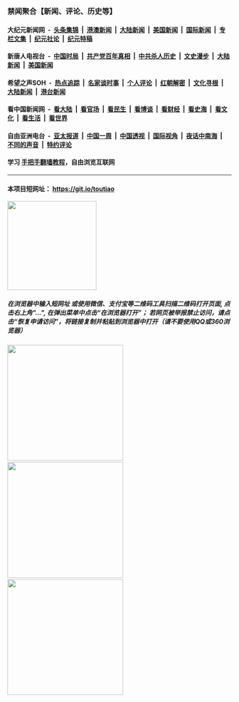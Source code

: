 ### 禁闻聚合【新闻、评论、历史等】

#### 大纪元新闻网 &nbsp;-&nbsp; [头条集锦](indexes/E头条集锦.md?t=02162202) &nbsp;|&nbsp; [港澳新闻](indexes/E港澳新闻.md?t=02162202)  &nbsp;|&nbsp; [大陆新闻](indexes/E大陆新闻.md?t=02162202) &nbsp;|&nbsp; [美国新闻](indexes/E美国新闻.md?t=02162202) &nbsp;|&nbsp; [国际新闻](indexes/E国际新闻.md?t=02162202) &nbsp;|&nbsp; [专栏文集](indexes/E专栏文集.md?t=02162202) &nbsp;|&nbsp; [纪元社论](indexes/E纪元社论.md?t=02162202) &nbsp;|&nbsp; [纪元特稿](indexes/E纪元特稿.md?t=02162202) 

#### 新唐人电视台 &nbsp;-&nbsp; [中国时局](indexes/N中国时局.md?t=02162202) &nbsp;|&nbsp; [共产党百年真相](indexes/N共产党百年真相.md?t=02162202) &nbsp;|&nbsp; [中共杀人历史](indexes/N中共杀人历史.md?t=02162202) &nbsp;|&nbsp; [文史漫步](indexes/N文史漫步.md?t=02162202) &nbsp;|&nbsp; [大陆新闻](indexes/N大陆新闻.md?t=02162202) &nbsp;|&nbsp; [美国新闻](indexes/N美国新闻.md?t=02162202)

#### 希望之声SOH &nbsp;-&nbsp; [热点追踪](indexes/H热点追踪.md?t=02162202) &nbsp;|&nbsp; [名家谈时事](indexes/H名家谈时事.md?t=02162202) &nbsp;|&nbsp; [个人评论](indexes/H个人评论.md?t=02162202)  &nbsp;|&nbsp; [红朝解密](indexes/H红朝解密.md?t=02162202) &nbsp;|&nbsp; [文化寻根](indexes/H文化寻根.md?t=02162202) &nbsp;|&nbsp; [大陆新闻](indexes/H大陆新闻.md?t=02162202) &nbsp;|&nbsp; [港台新闻](indexes/H港台新闻.md?t=02162202)

#### 看中国新闻网 &nbsp;-&nbsp; [看大陆](indexes/S看大陆.md?t=02162202) &nbsp;|&nbsp; [看官场](indexes/S看官场.md?t=02162202) &nbsp;|&nbsp; [看民生](indexes/S看民生.md?t=02162202)  &nbsp;|&nbsp; [看博谈](indexes/S看博谈.md?t=02162202) &nbsp;|&nbsp; [看财经](indexes/S看财经.md?t=02162202) &nbsp;|&nbsp; [看史海](indexes/S看史海.md?t=02162202) &nbsp;|&nbsp; [看文化](indexes/S看文化.md?t=02162202) &nbsp;|&nbsp; [看生活](indexes/S看生活.md?t=02162202) &nbsp;|&nbsp; [看世界](indexes/S看世界.md?t=02162202)

#### 自由亚洲电台 &nbsp;-&nbsp; [亚太报道](indexes/R亚太报道.md?t=02162202) &nbsp;|&nbsp; [中国一周](indexes/R中国一周.md?t=02162202) &nbsp;|&nbsp; [中国透视](indexes/R中国透视.md?t=02162202)  &nbsp;|&nbsp; [国际视角](indexes/R国际视角.md?t=02162202) &nbsp;|&nbsp; [夜话中南海](indexes/R夜话中南海.md?t=02162202) &nbsp;|&nbsp; [不同的声音](indexes/R不同的声音.md?t=02162202) &nbsp;|&nbsp; [特约评论](indexes/R特约评论.md?t=02162202)

#### 学习 [手把手翻墙教程](https://github.com/gfw-breaker/guides/wiki)，自由浏览互联网

----

#### 本项目短网址： https://git.io/toutiao
<img src="https://raw.githubusercontent.com/gfw-breaker/banned-news/master/scripts/img/qr.png" width="200px"/>  

##### 在浏览器中输入短网址 或使用微信、支付宝等二维码工具扫描二维码打开页面, 点击右上角"...", 在弹出菜单中点击“在浏览器打开”； 若网页被举报禁止访问，请点击“恢复申请访问”，将链接复制并粘贴到浏览器中打开（请不要使用QQ或360浏览器）

<img src="https://raw.githubusercontent.com/gfw-breaker/banned-news/master/scripts/img/1.png" width="260px"/> &nbsp; <img src="https://raw.githubusercontent.com/gfw-breaker/banned-news/master/scripts/img/2.png" width="260px"/> &nbsp; <img src="https://raw.githubusercontent.com/gfw-breaker/banned-news/master/scripts/img/3.png" width="260px"/>
